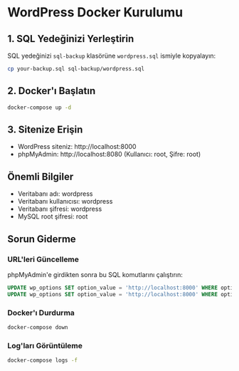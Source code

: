# WordPress Docker Kurulumu

## 1. SQL Yedeğinizi Yerleştirin
SQL yedeğinizi `sql-backup` klasörüne `wordpress.sql` ismiyle kopyalayın:
```bash
cp your-backup.sql sql-backup/wordpress.sql
```

## 2. Docker'ı Başlatın
```bash
docker-compose up -d
```

## 3. Sitenize Erişin
- WordPress siteniz: http://localhost:8000
- phpMyAdmin: http://localhost:8080 (Kullanıcı: root, Şifre: root)

## Önemli Bilgiler
- Veritabanı adı: wordpress
- Veritabanı kullanıcısı: wordpress  
- Veritabanı şifresi: wordpress
- MySQL root şifresi: root

## Sorun Giderme

### URL'leri Güncelleme
phpMyAdmin'e girdikten sonra bu SQL komutlarını çalıştırın:
```sql
UPDATE wp_options SET option_value = 'http://localhost:8000' WHERE option_name = 'siteurl';
UPDATE wp_options SET option_value = 'http://localhost:8000' WHERE option_name = 'home';
```

### Docker'ı Durdurma
```bash
docker-compose down
```

### Log'ları Görüntüleme
```bash
docker-compose logs -f
```
